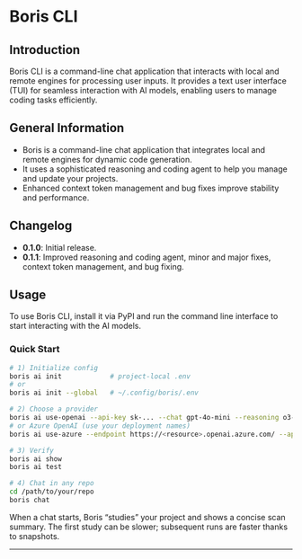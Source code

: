 # Boris CLI

## Introduction
Boris CLI is a command-line chat application that interacts with local and remote engines for processing user inputs. It provides a text user interface (TUI) for seamless interaction with AI models, enabling users to manage coding tasks efficiently.

## General Information
- Boris is a command-line chat application that integrates local and remote engines for dynamic code generation.
- It uses a sophisticated reasoning and coding agent to help you manage and update your projects.
- Enhanced context token management and bug fixes improve stability and performance.

## Changelog
* **0.1.0**: Initial release.
* **0.1.1**: Improved reasoning and coding agent, minor and major fixes, context token management, and bug fixing.

## Usage
To use Boris CLI, install it via PyPI and run the command line interface to start interacting with the AI models.

### Quick Start
```bash
# 1) Initialize config
boris ai init            # project-local .env
# or
boris ai init --global   # ~/.config/boris/.env

# 2) Choose a provider
boris ai use-openai --api-key sk-... --chat gpt-4o-mini --reasoning o3-mini
# or Azure OpenAI (use your deployment names)
boris ai use-azure --endpoint https://<resource>.openai.azure.com/ --api-key ... --chat my-gpt4o-mini

# 3) Verify
boris ai show
boris ai test

# 4) Chat in any repo
cd /path/to/your/repo
boris chat
```
When a chat starts, Boris “studies” your project and shows a concise scan summary. The first study can be slower; subsequent runs are faster thanks to snapshots.

---